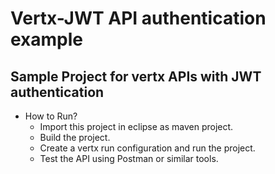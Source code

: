 # Vertx-JWT API authentication example
## Sample Project for vertx APIs with JWT authentication
- How to Run?
    - Import this project in eclipse as maven project.
    - Build the project.
    - Create a vertx run configuration and run the project.
    - Test the API using Postman or similar tools.
